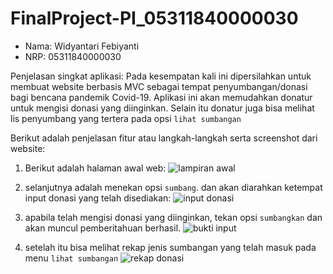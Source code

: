 # FinalProject-PI_05311840000030
- Nama: Widyantari Febiyanti
- NRP: 05311840000030

Penjelasan singkat aplikasi: 
Pada kesempatan kali ini dipersilahkan untuk membuat website berbasis MVC sebagai tempat penyumbangan/donasi bagi bencana pandemik Covid-19. Aplikasi ini akan memudahkan donatur untuk mengisi donasi yang diinginkan. Selain itu donatur juga bisa melihat lis penyumbang yang tertera pada opsi ```lihat sumbangan```


Berikut adalah penjelasan fitur atau langkah-langkah serta screenshot dari website: 
1. Berikut adalah halaman awal web: 
![lampiran awal](https://user-images.githubusercontent.com/55181778/82150022-ce71f780-9881-11ea-8386-9ccd0f67af1e.jpg)

2. selanjutnya adalah menekan opsi ```sumbang```. dan akan diarahkan ketempat input donasi yang telah disediakan: 
![input donasi](https://user-images.githubusercontent.com/55181778/82150076-142ec000-9882-11ea-860b-e73189a52646.jpg)

3. apabila telah mengisi donasi yang diinginkan, tekan opsi ```sumbangkan``` dan akan muncul pemberitahuan berhasil.
![bukti input](https://user-images.githubusercontent.com/55181778/82150188-42140480-9882-11ea-95fa-cbbaf2f945cf.jpg)

4. setelah itu bisa melihat rekap jenis sumbangan yang telah masuk pada menu ```lihat sumbangan```
![rekap donasi](https://user-images.githubusercontent.com/55181778/82150182-404a4100-9882-11ea-936a-cd5968aad70b.jpg)
